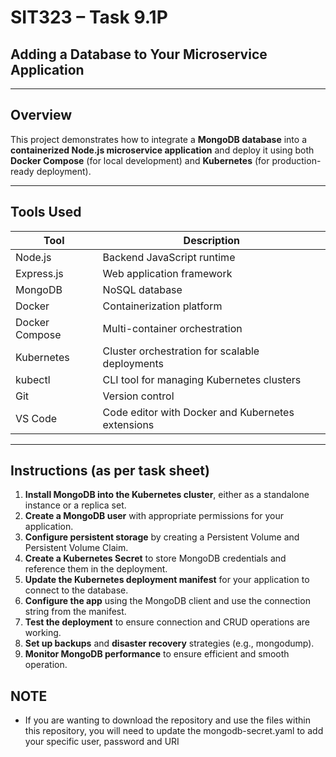 # SIT323 – Task 9.1P  
## Adding a Database to Your Microservice Application  

---

## Overview

This project demonstrates how to integrate a **MongoDB database** into a **containerized Node.js microservice application** and deploy it using both **Docker Compose** (for local development) and **Kubernetes** (for production-ready deployment).

---

## Tools Used

| Tool            | Description                                       |
|-----------------|---------------------------------------------------|
| Node.js         | Backend JavaScript runtime                        |
| Express.js      | Web application framework                         |
| MongoDB         | NoSQL database                                    |
| Docker          | Containerization platform                         |
| Docker Compose  | Multi-container orchestration                     |
| Kubernetes      | Cluster orchestration for scalable deployments    |
| kubectl         | CLI tool for managing Kubernetes clusters         |
| Git             | Version control                                   |
| VS Code         | Code editor with Docker and Kubernetes extensions |

---

## Instructions (as per task sheet)

1. **Install MongoDB into the Kubernetes cluster**, either as a standalone instance or a replica set.
2. **Create a MongoDB user** with appropriate permissions for your application.
3. **Configure persistent storage** by creating a Persistent Volume and Persistent Volume Claim.
4. **Create a Kubernetes Secret** to store MongoDB credentials and reference them in the deployment.
5. **Update the Kubernetes deployment manifest** for your application to connect to the database.
6. **Configure the app** using the MongoDB client and use the connection string from the manifest.
7. **Test the deployment** to ensure connection and CRUD operations are working.
8. **Set up backups** and **disaster recovery** strategies (e.g., mongodump).
9. **Monitor MongoDB performance** to ensure efficient and smooth operation.

## NOTE
- If you are wanting to download the repository and use the files within this repository, you will need to
  update the mongodb-secret.yaml to add your specific user, password and URI

